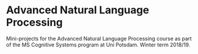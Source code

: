 # Advanced Natural Language Processing
Mini-projects for the Advanced Natural Language Processing course as part of the MS Cognitive Systems program 
at Uni Potsdam. Winter term 2018/19.
